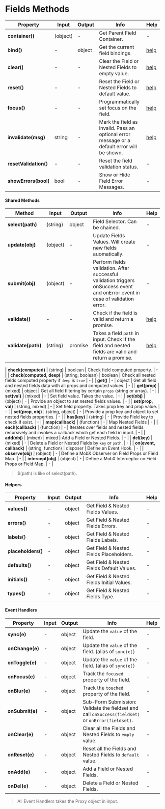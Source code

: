 # Fields Methods

| Property | Input | Output | Info | Help |
|---|---|---|---|---|
| **container()** | (object) | - | Get Parent Field Container. | - |
| **bind()** | - | object | Get the current field bindings. | [help](../bindings/README.md) |
| **clear()** | - | - | Clear the Field or Nested Fields to empty value. | [help](../actions/shared.md#clear--reset-form-or-fields) |
| **reset()** | - | - | Reset the Field or Nested Fields to default value. | [help](../actions/shared.md#clear--reset-form-or-fields) |
| **focus()** | - | - | Programmatically set focus on the field. | [help](../actions/shared.md#programmatically-focus-a-field) |
| **invalidate(msg)** | string | - | Mark the field as invalid. Pass an optional error message or a default error will be shown. | [help](../actions/shared.md#invalidate-the-form-or-a-single-field) |
| **resetValidation()** | - | - | Reset the field validation status. | - |
| **showErrors(bool)** | bool | - | Show or Hide Field Error Messages. | - |

#### Shared Methods

| Method | Input | Output | Info | Help |
|---|---|---|---|---|
| **select(path)** | (string) | object | Field Selector. Can be chained. | - |
| **update(obj)** | (object) | - | Update Fields Values. Will create new fields auomatically. | - |
| **submit(obj)** | (object) | - | Perform fields validation. After successful validation triggers onSuccess event and onError event in case of validation error. | - |
| **validate()** | - | - | Check if the field is valid and return a promise. | [help](../actions/shared.md#validate-a-field) |
| **validate(path)** | (string) | promise | Takes a field `path` in input. Check if the field and nested fields are valid and return a promise. | [help](../actions/shared.md#validate-a-field) |

| **check(computed)** | (string) | boolean | Check field computed property. | - |
| **check(computed, deep)** | (string, boolean) | boolean | Check all nested fields computed property if `deep` is `true` | - |
| **get()** | - | object | Get all field and nested fields data with all props and computed values. | - |
| **get(prop)** | (mixed) | object | Get all field filtering by certain `props` (string or array). | - |
| **set(val)** | (mixed) | - | Set field value. Takes the value. | - |
| **set(obj)** | (object) | - | Provide an object to set nested fields values. | - |
| **set(prop, val)** | (string, mixed) | - | Set field property. Takes prop key and prop value. | - |
| **set(prop, obj)** | (string, object) | - | Provide a prop key and object to set nested fields properties. | - |
| **has(key)** | (string) | - | Provide Field key to check if exist. | - |
| **map(callback)** | (function) | - | Map Nested Fields | - |
| **each(callback)** | (function) | - | Iterates over fields and nested fields recursively and invokes a callback which get each field in input. | - |
| **add(obj)** | (mixed) | mixed | Add a Field or Nested Fields. | - |
| **del(key)** | (mixed) | - | Delete a Field or Nested Fields by `key` or `path`. | - |
| **on(event, callback)** | (string, function) | disposer | Define an Event Hook. | - |
| **observe(obj)** | (object) | - | Define a MobX Observer on Field Props or Field Map. | - |
| **intercept(obj)** | (object) | - | Define a MobX Interceptor on Field Props or Field Map. | - |

> $(path) is like of select(path).

#### Helpers

| Property | Input | Output | Info | Help |
|---|---|---|---|---|
| **values()** | - | object | Get Field & Nested Fields Values. | - |
| **errors()** | - | object | Get Field & Nested Fields Errors. | - |
| **labels()** | - | object | Get Field & Nested Fields Labels. | - |
| **placeholders()** | - | object | Get Field & Nested Fields Placeholders. | - |
| **defaults()** | - | object | Get Field & Nested Fields Default Values. | - |
| **initials()** | - | object | Get Field & Nested Fields Initial Values. | - |
| **types()** | - | object | Get Field & Nested Fields Type. | - |

#### Event Handlers

| Property | Input | Output | Info | Help |
|---|---|---|---|---|
| **sync(e)** | - | object | Update the `value` of the field. | - |
| **onChange(e)** | - | object | Update the `value` of the field. (alias of `sync(e)`) | - |
| **onToggle(e)** | - | object | Update the `value` of the field. (alias of `sync(e)`) | - |
| **onFocus(e)** | - | object | Track the `focused` property of the field. | - |
| **onBlur(e)** | - | object | Track the `touched` property of the field. | - |
| **onSubmit(e)** | - | object | Sub-Form Submission: Validate the fieldset and call `onSuccess(fieldset)` or `onError(fieldset)`. | - |
| **onClear(e)** | - | object | Clear all the Fields and Nested Fields to `empty` value. | - |
| **onReset(e)** | - | object | Reset all the Fields and Nested Fields to `default` value. | - |
| **onAdd(e)** | - | object | Add a Field or Nested Fields. | - |
| **onDel(e)** | - | object | Delete a Field or Nested Fields. | - |

> All Event Handlers takes the Proxy object in input.
